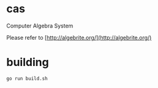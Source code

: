 # cas
Computer Algebra System

Please refer to [http://algebrite.org/](http://algebrite.org/)

# building
```bash
go run build.sh
```
